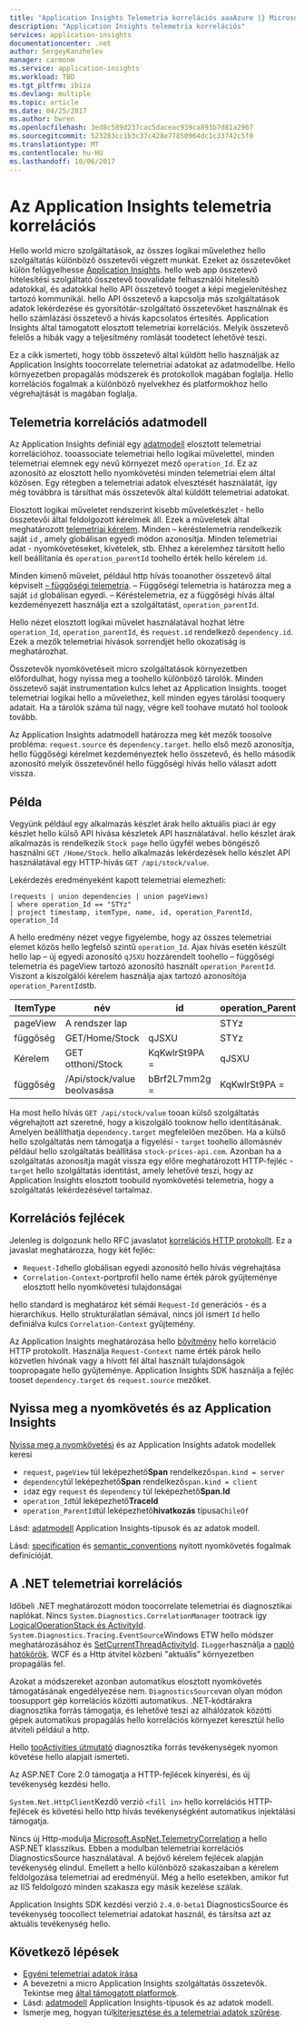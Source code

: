 ```yaml
---
title: "Application Insights Telemetria korrelációs aaaAzure |} Microsoft Docs"
description: "Application Insights telemetria korrelációs"
services: application-insights
documentationcenter: .net
author: SergeyKanzhelev
manager: carmonm
ms.service: application-insights
ms.workload: TBD
ms.tgt_pltfrm: ibiza
ms.devlang: multiple
ms.topic: article
ms.date: 04/25/2017
ms.author: bwren
ms.openlocfilehash: 3ed8c589d237cac5daceac939ca893b7d81a2967
ms.sourcegitcommit: 523283cc1b3c37c428e77850964dc1c33742c5f0
ms.translationtype: MT
ms.contentlocale: hu-HU
ms.lasthandoff: 10/06/2017
---
```

# <a name="telemetry-correlation-in-application-insights"></a>Az Application Insights telemetria korrelációs

Hello world micro szolgáltatások, az összes logikai művelethez hello szolgáltatás különböző összetevői végzett munkát. Ezeket az összetevőket külön felügyelhesse [Application Insights](app-insights-overview.md). hello web app összetevő hitelesítési szolgáltató összetevő toovalidate felhasználói hitelesítő adatokkal, és adatokkal hello API összetevő tooget a képi megjelenítéshez tartozó kommunikál. hello API összetevő a kapcsolja más szolgáltatások adatok lekérdezése és gyorsítótár-szolgáltató összetevőket használnak és hello számlázási összetevő a hívás kapcsolatos értesítés. Application Insights által támogatott elosztott telemetriai korrelációs. Melyik összetevő felelős a hibák vagy a teljesítmény romlását toodetect lehetővé teszi.

Ez a cikk ismerteti, hogy több összetevő által küldött hello használják az Application Insights toocorrelate telemetriai adatokat az adatmodellbe. Hello környezetben propagálás módszerek és protokollok magában foglalja. Hello korrelációs fogalmak a különböző nyelvekhez és platformokhoz hello végrehajtását is magában foglalja.

## <a name="telemetry-correlation-data-model"></a>Telemetria korrelációs adatmodell

Az Application Insights definiál egy [adatmodell](application-insights-data-model.md) elosztott telemetriai korrelációhoz. tooassociate telemetriai hello logikai művelettel, minden telemetriai elemnek egy nevű környezet mező `operation_Id`. Ez az azonosító az elosztott hello nyomkövetési minden telemetriai elem által közösen. Egy rétegben a telemetriai adatok elvesztését használatát, így még továbbra is társíthat más összetevők által küldött telemetriai adatokat.

Elosztott logikai műveletet rendszerint kisebb műveletkészlet - hello összetevői által feldolgozott kérelmek áll. Ezek a műveletek által meghatározott [telemetriai kérelem](application-insights-data-model-request-telemetry.md). Minden – kéréstelemetria rendelkezik saját `id` , amely globálisan egyedi módon azonosítja. Minden telemetriai adat - nyomkövetéseket, kivételek, stb. Ehhez a kérelemhez társított hello kell beállítania és `operation_parentId` toohello érték hello kérelem `id`.

Minden kimenő művelet, például http hívás tooanother összetevő által képviselt [– függőségi telemetria](application-insights-data-model-dependency-telemetry.md). – Függőségi telemetria is határozza meg a saját `id` globálisan egyedi. – Kéréstelemetria, ez a függőségi hívás által kezdeményezett használja ezt a szolgáltatást, `operation_parentId`.

Hello nézet elosztott logikai művelet használatával hozhat létre `operation_Id`, `operation_parentId`, és `request.id` rendelkező `dependency.id`. Ezek a mezők telemetriai hívások sorrendjét hello okozatiság is meghatározhat.

Összetevők nyomkövetéseit micro szolgáltatások környezetben előfordulhat, hogy nyissa meg a toohello különböző tárolók. Minden összetevő saját instrumentation kulcs lehet az Application Insights. tooget telemetriai logikai hello a művelethez, kell minden egyes tárolási tooquery adatait. Ha a tárolók száma túl nagy, végre kell toohave mutató hol toolook tovább.

Az Application Insights adatmodell határozza meg két mezők toosolve probléma: `request.source` és `dependency.target`. hello első mező azonosítja, hello függőségi kérelmet kezdeményeztek hello összetevő, és hello második azonosító melyik összetevőnél hello függőségi hívás hello választ adott vissza.


## <a name="example"></a>Példa

Vegyünk például egy alkalmazás készlet árak hello aktuális piaci ár egy készlet hello külső API hívása készletek API használatával. hello készlet árak alkalmazás is rendelkezik `Stock page` hello ügyfél webes böngésző használni `GET /Home/Stock`. hello alkalmazás lekérdezések hello készlet API használatával egy HTTP-hívás `GET /api/stock/value`.

Lekérdezés eredményeként kapott telemetriai elemezheti:

```
(requests | union dependencies | union pageViews) 
| where operation_Id == "STYz"
| project timestamp, itemType, name, id, operation_ParentId, operation_Id
```

A hello eredmény nézet vegye figyelembe, hogy az összes telemetriai elemet közös hello legfelső szintű `operation_Id`. Ajax hívás esetén készült hello lap – új egyedi azonosító `qJSXU` hozzárendelt toohello – függőségi telemetria és pageView tartozó azonosító használt `operation_ParentId`. Viszont a kiszolgálói kérelem használja ajax tartozó azonosítója `operation_ParentId`stb.

| ItemType   | név                      | id           | operation_ParentId | operation_Id |
|------------|---------------------------|--------------|--------------------|--------------|
| pageView   | A rendszer lap                |              | STYz               | STYz         |
| függőség | GET/Home/Stock           | qJSXU        | STYz               | STYz         |
| Kérelem    | GET otthoni/Stock            | KqKwlrSt9PA = | qJSXU              | STYz         |
| függőség | /Api/stock/value beolvasása      | bBrf2L7mm2g = | KqKwlrSt9PA =       | STYz         |

Ha most hello hívás `GET /api/stock/value` tooan külső szolgáltatás végrehajtott azt szeretné, hogy a kiszolgáló tooknow hello identitásának. Amelyen beállíthatja `dependency.target` megfelelően mezőben. Ha a külső hello szolgáltatás nem támogatja a figyelési - `target` toohello állomásnév például hello szolgáltatás beállítása `stock-prices-api.com`. Azonban ha a szolgáltatás azonosítja magát vissza egy előre meghatározott HTTP-fejléc - `target` hello szolgáltatás identitást, amely lehetővé teszi, hogy az Application Insights elosztott toobuild nyomkövetési telemetria, hogy a szolgáltatás lekérdezésével tartalmaz. 

## <a name="correlation-headers"></a>Korrelációs fejlécek

Jelenleg is dolgozunk hello RFC javaslatot [korrelációs HTTP protokollt](https://github.com/lmolkova/correlation/blob/master/http_protocol_proposal_v1.md). Ez a javaslat meghatározza, hogy két fejléc:

- `Request-Id`hello globálisan egyedi azonosító hello hívás végrehajtása
- `Correlation-Context`-portprofil hello name érték párok gyűjteménye elosztott hello nyomkövetési tulajdonságai

hello standard is meghatároz két sémái `Request-Id` generációs - és a hierarchikus. Hello strukturálatlan sémával, nincs jól ismert `Id` hello definiálva kulcs `Correlation-Context` gyűjtemény.

Az Application Insights meghatározása hello [bővítmény](https://github.com/lmolkova/correlation/blob/master/http_protocol_proposal_v2.md) hello korreláció HTTP protokollt. Használja `Request-Context` name érték párok hello közvetlen hívónak vagy a hívott fél által használt tulajdonságok toopropagate hello gyűjteménye. Application Insights SDK használja a fejléc tooset `dependency.target` és `request.source` mezőket.

## <a name="open-tracing-and-application-insights"></a>Nyissa meg a nyomkövetés és az Application Insights

[Nyissa meg a nyomkövetési](http://opentracing.io/) és az Application Insights adatok modellek keresi 

- `request`, `pageView` túl leképezhető**Span** rendelkező`span.kind = server`
- `dependency`túl leképezhető**Span** rendelkező`span.kind = client`
- `id`az egy `request` és `dependency` túl leképezhető**Span.Id**
- `operation_Id`túl leképezhető**TraceId**
- `operation_ParentId`túl leképezhető**hivatkozás** típusa`ChileOf`

Lásd: [adatmodell](application-insights-data-model.md) Application Insights-típusok és az adatok modell.

Lásd: [specification](https://github.com/opentracing/specification/blob/master/specification.md) és [semantic_conventions](https://github.com/opentracing/specification/blob/master/semantic_conventions.md) nyitott nyomkövetés fogalmak definícióját.


## <a name="telemetry-correlation-in-net"></a>A .NET telemetriai korrelációs

Időbeli .NET meghatározott módon toocorrelate telemetriai és diagnosztikai naplókat. Nincs `System.Diagnostics.CorrelationManager` tootrack így [LogicalOperationStack és ActivityId](https://msdn.microsoft.com/library/system.diagnostics.correlationmanager.aspx). `System.Diagnostics.Tracing.EventSource`Windows ETW hello módszer meghatározásához és [SetCurrentThreadActivityId](https://msdn.microsoft.com/library/system.diagnostics.tracing.eventsource.setcurrentthreadactivityid.aspx). `ILogger`használja a [napló hatókörök](https://docs.microsoft.com/aspnet/core/fundamentals/logging#log-scopes). WCF és a Http átvitel közbeni "aktuális" környezetben propagálás fel.

Azokat a módszereket azonban automatikus elosztott nyomkövetés támogatásának engedélyezése nem. `DiagnosticsSource`van olyan módon toosupport gép korrelációs közötti automatikus. .NET-kódtárakra diagnosztika forrás támogatja, és lehetővé teszi az alhálózatok közötti gépek automatikus propagálás hello korrelációs környezet keresztül hello átviteli például a http.

Hello [tooActivities útmutató](https://github.com/dotnet/corefx/blob/master/src/System.Diagnostics.DiagnosticSource/src/ActivityUserGuide.md) diagnosztika forrás tevékenységek nyomon követése hello alapjait ismerteti. 

Az ASP.NET Core 2.0 támogatja a HTTP-fejlécek kinyerési, és új tevékenység kezdési hello. 

`System.Net.HttpClient`Kezdő verzió `<fill in>` hello korrelációs HTTP-fejlécek és követési hello http hívás tevékenységként automatikus injektálási támogatja.

Nincs új Http-modulja [Microsoft.AspNet.TelemetryCorrelation](https://www.nuget.org/packages/Microsoft.AspNet.TelemetryCorrelation/) a hello ASP.NET klasszikus. Ebben a modulban telemetriai korrelációs DiagnosticsSource használatával. A bejövő kérelem fejlécek alapján tevékenység elindul. Emellett a hello különböző szakaszaiban a kérelem feldolgozása telemetriai ad eredményül. Még a hello esetekben, amikor fut az IIS feldolgozó minden szakasza egy másik kezelése szálak.

Application Insights SDK kezdési verzió `2.4.0-beta1` DiagnosticsSource és tevékenység toocollect telemetriai adatokat használ, és társítsa azt az aktuális tevékenység hello. 

## <a name="next-steps"></a>Következő lépések

- [Egyéni telemetriai adatok írása](app-insights-api-custom-events-metrics.md)
- A bevezetni a micro Application Insights szolgáltatás összetevők. Tekintse meg [által támogatott platformok](app-insights-platforms.md).
- Lásd: [adatmodell](application-insights-data-model.md) Application Insights-típusok és az adatok modell.
- Ismerje meg, hogyan túl[kiterjesztése és a telemetriai adatok szűrése](app-insights-api-filtering-sampling.md).
